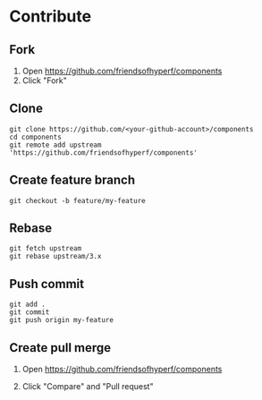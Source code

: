 # Contribute

## Fork

1. Open https://github.com/friendsofhyperf/components
2. Click "Fork"

## Clone

```shell
git clone https://github.com/<your-github-account>/components
cd components
git remote add upstream 'https://github.com/friendsofhyperf/components'
```

## Create feature branch

```shell
git checkout -b feature/my-feature
```

## Rebase

```shell
git fetch upstream
git rebase upstream/3.x
```

## Push commit

```shell
git add .
git commit
git push origin my-feature
```

## Create pull merge

1. Open https://github.com/friendsofhyperf/components

2. Click "Compare" and "Pull request"

